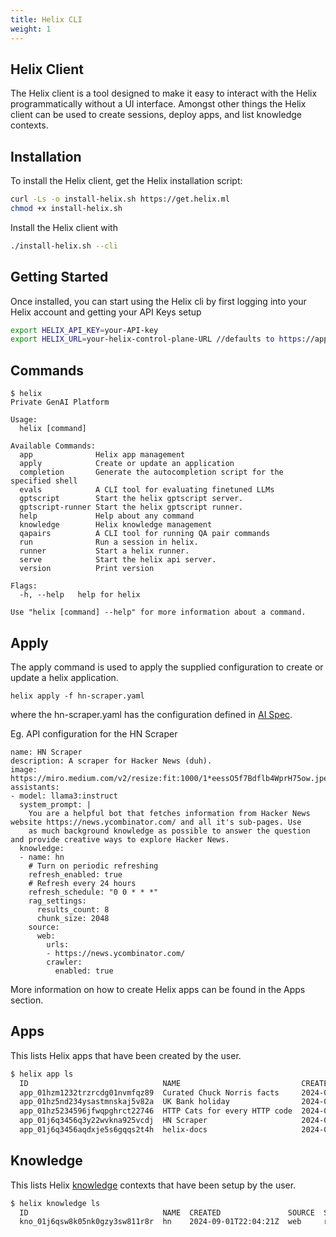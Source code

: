 ```yaml
---
title: Helix CLI
weight: 1
---
```



## Helix Client

The Helix client is a tool designed to make it easy to interact with the Helix programmatically without a UI interface. Amongst other things the Helix client can be used to create sessions, deploy apps, and list knowledge contexts.

## Installation

To install the Helix client, get the Helix installation script:

```bash
curl -Ls -o install-helix.sh https://get.helix.ml
chmod +x install-helix.sh
```

Install the Helix client with
```bash
./install-helix.sh --cli
```


## Getting Started

Once installed, you can start using the Helix cli by first logging into your Helix account and getting your API Keys setup

```bash
export HELIX_API_KEY=your-API-key
export HELIX_URL=your-helix-control-plane-URL //defaults to https://app.tryhelix.ai/
```

## Commands

```
$ helix
Private GenAI Platform

Usage:
  helix [command]

Available Commands:
  app              Helix app management
  apply            Create or update an application
  completion       Generate the autocompletion script for the specified shell
  evals            A CLI tool for evaluating finetuned LLMs
  gptscript        Start the helix gptscript server.
  gptscript-runner Start the helix gptscript runner.
  help             Help about any command
  knowledge        Helix knowledge management
  qapairs          A CLI tool for running QA pair commands
  run              Run a session in helix.
  runner           Start a helix runner.
  serve            Start the helix api server.
  version          Print version

Flags:
  -h, --help   help for helix

Use "helix [command] --help" for more information about a command.
```

## Apply

The apply command is used to apply the supplied configuration to create or update a helix application.

```shell
helix apply -f hn-scraper.yaml
```
where the hn-scraper.yaml has the configuration defined in [AI Spec](https://aispec.org/).

Eg. API configuration for the HN Scraper
```
name: HN Scraper
description: A scraper for Hacker News (duh).
image: https://miro.medium.com/v2/resize:fit:1000/1*eessO5f7Bdflb4WprH75ow.jpeg
assistants:
- model: llama3:instruct
  system_prompt: |
    You are a helpful bot that fetches information from Hacker News website https://news.ycombinator.com/ and all it's sub-pages. Use
    as much background knowledge as possible to answer the question and provide creative ways to explore Hacker News.
  knowledge:
  - name: hn
    # Turn on periodic refreshing
    refresh_enabled: true
    # Refresh every 24 hours
    refresh_schedule: "0 0 * * *"
    rag_settings:
      results_count: 8
      chunk_size: 2048
    source:
      web:
        urls:
        - https://news.ycombinator.com/
        crawler:
          enabled: true
```

More information on how to create Helix apps can be found in the Apps section.

## Apps

This lists Helix apps that have been created by the user.

```bash
$ helix app ls
  ID                              NAME                           CREATED              SOURCE
  app_01hzm1232trzrcdg01nvmfqz89  Curated Chuck Norris facts     2024-06-05 10:53:19  github
  app_01hz5nd234ysastmnskaj5v82a  UK Bank holiday                2024-05-30 21:10:13  github
  app_01hz5234596jfwqpghrct22746  HTTP Cats for every HTTP code  2024-05-30 15:25:20  github
  app_01j6q3456q3y22wvkna925vcdj  HN Scraper                     2024-09-01 22:04:19  github
  app_01j6q3456aqdxje5s6gqqs2t4h  helix-docs                     2024-09-01 18:35:10  helix

```

## Knowledge

This lists Helix [knowledge](https://docs.helix.ml/helix/develop/knowledge/) contexts that have been setup by the user.

```bash
$ helix knowledge ls
  ID                              NAME  CREATED               SOURCE  STATE  REFRESH  SCHEDULE   NEXT RUN  VERSION              SIZE
  kno_01j6qsw8k05nk0gzy3sw811r8r  hn    2024-09-01T22:04:21Z  web     ready  true     0 0 * * *            2024-09-02_00-00-00  616 kB

```


